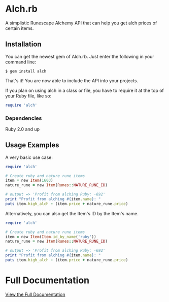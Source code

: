 # Alch.rb
A simplistic Runescape Alchemy API that can help you get alch prices of certain items.

## Installation
You can get the newest gem of Alch.rb.  Just enter the following in your command line:

`$ gem install alch`

That's it! You are now able to include the API into your projects.

If you plan on using alch in a class or file, you have to require it at the top of your Ruby file, like so:

```ruby
require 'alch'
```

### Dependencies
Ruby 2.0 and up

## Usage Examples
A very basic use case:

```ruby
require 'alch'

# Create ruby and nature rune items
item = new Item(1603)
nature_rune = new Item(Runes::NATURE_RUNE_ID)

# output => 'Profit from alching Ruby: -692'
print "Profit from alching #{item.name}: "
puts item.high_alch - (item.price + nature_rune.price)
```

Alternatively, you can also get the Item's ID by the Item's name.

```ruby
require 'alch'

# Create ruby and nature rune items
item = new Item(Item.id_by_name('ruby'))
nature_rune = new Item(Runes::NATURE_RUNE_ID)

# output => 'Profit from alching Ruby: -692'
print "Profit from alching #{item.name}: "
puts item.high_alch - (item.price + nature_rune.price)
```

# Full Documentation
[View the Full Documentation](http://www.rubydoc.info/gems/alch/1.1.0)
